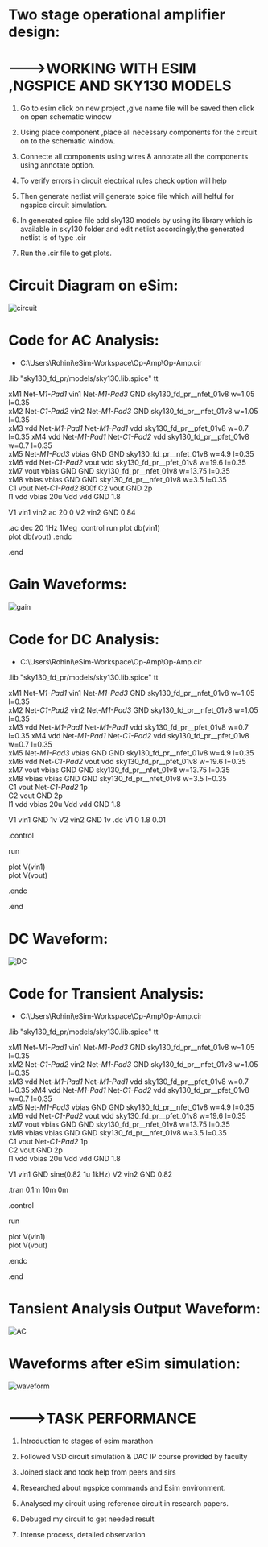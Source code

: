 # Two stage operational amplifier design:

# --->WORKING WITH ESIM ,NGSPICE AND SKY130 MODELS

1. Go to esim click on new project ,give name file will be saved then click on open schematic window

2. Using place component ,place all necessary components for the circuit on to the schematic window.

3. Connecte all components using wires & annotate all the components using annotate option.

4. To verify errors in circuit electrical rules check option will help

5. Then generate netlist will generate spice file which will helful for ngspice circuit simulation.

6. In generated spice file add sky130 models by using its library which is available in sky130 folder and edit netlist accordingly,the generated netlist is of type .cir

7. Run the .cir file to get plots. 


# Circuit Diagram on eSim:
![circuit](https://user-images.githubusercontent.com/86840635/126867285-ff1e1ed9-6a95-44b9-a4b7-df7b59e1f46c.PNG)

# Code for AC Analysis:

* C:\Users\Rohini\eSim-Workspace\Op-Amp\Op-Amp.cir

.lib "sky130_fd_pr/models/sky130.lib.spice" tt

xM1  Net-_M1-Pad1_ vin1 Net-_M1-Pad3_ GND sky130_fd_pr__nfet_01v8 w=1.05 l=0.35		
xM2  Net-_C1-Pad2_ vin2 Net-_M1-Pad3_ GND sky130_fd_pr__nfet_01v8 w=1.05 l=0.35		
xM3  vdd Net-_M1-Pad1_ Net-_M1-Pad1_ vdd sky130_fd_pr__pfet_01v8 w=0.7 l=0.35
xM4  vdd Net-_M1-Pad1_ Net-_C1-Pad2_ vdd sky130_fd_pr__pfet_01v8 w=0.7 l=0.35		
xM5  Net-_M1-Pad3_ vbias GND GND sky130_fd_pr__nfet_01v8 w=4.9 l=0.35
xM6  vdd Net-_C1-Pad2_ vout vdd sky130_fd_pr__pfet_01v8 w=19.6 l=0.35
xM7  vout vbias GND GND sky130_fd_pr__nfet_01v8 w=13.75 l=0.35		
xM8  vbias vbias GND GND sky130_fd_pr__nfet_01v8 w=3.5 l=0.35	
C1  vout Net-_C1-Pad2_ 800f	
C2  vout GND 2p		
I1 vdd vbias 20u
Vdd vdd  GND 1.8

V1 vin1 vin2 ac 20 0
V2 vin2 GND 0.84

.ac dec 20 1Hz 1Meg
.control
run
plot  db(vin1)  
plot db(vout)
.endc

.end

# Gain Waveforms:

![gain](https://user-images.githubusercontent.com/86840635/126867328-99e768b8-e25d-45d1-ad4b-d419bc712b85.PNG)




# Code for DC Analysis:

* C:\Users\Rohini\eSim-Workspace\Op-Amp\Op-Amp.cir

.lib "sky130_fd_pr/models/sky130.lib.spice" tt
		
xM1  Net-_M1-Pad1_ vin1 Net-_M1-Pad3_ GND sky130_fd_pr__nfet_01v8 w=1.05 l=0.35		
xM2  Net-_C1-Pad2_ vin2 Net-_M1-Pad3_ GND sky130_fd_pr__nfet_01v8 w=1.05 l=0.35		
xM3  vdd Net-_M1-Pad1_ Net-_M1-Pad1_ vdd sky130_fd_pr__pfet_01v8 w=0.7 l=0.35
xM4  vdd Net-_M1-Pad1_ Net-_C1-Pad2_ vdd sky130_fd_pr__pfet_01v8 w=0.7 l=0.35		
xM5  Net-_M1-Pad3_ vbias GND GND sky130_fd_pr__nfet_01v8 w=4.9 l=0.35
xM6  vdd Net-_C1-Pad2_ vout vdd sky130_fd_pr__pfet_01v8 w=19.6 l=0.35
xM7  vout vbias GND GND sky130_fd_pr__nfet_01v8 w=13.75 l=0.35		
xM8  vbias vbias GND GND sky130_fd_pr__nfet_01v8 w=3.5 l=0.35	
C1  vout Net-_C1-Pad2_ 1p	
C2  vout GND 2p		
I1 vdd vbias 20u
Vdd vdd  GND 1.8

V1 vin1 GND 1v
V2 vin2 GND 1v
.dc V1 0 1.8 0.01

.control

run

plot V(vin1)  
plot V(vout)

.endc

.end
		
# DC Waveform:

![DC](https://user-images.githubusercontent.com/86840635/126867326-b484fd2f-b8f3-4573-b2b0-cd78f5bc590e.PNG)

# Code for Transient Analysis:

* C:\Users\Rohini\eSim-Workspace\Op-Amp\Op-Amp.cir

.lib "sky130_fd_pr/models/sky130.lib.spice" tt
		
xM1  Net-_M1-Pad1_ vin1 Net-_M1-Pad3_ GND sky130_fd_pr__nfet_01v8 w=1.05 l=0.35		
xM2  Net-_C1-Pad2_ vin2 Net-_M1-Pad3_ GND sky130_fd_pr__nfet_01v8 w=1.05 l=0.35		
xM3  vdd Net-_M1-Pad1_ Net-_M1-Pad1_ vdd sky130_fd_pr__pfet_01v8 w=0.7 l=0.35
xM4  vdd Net-_M1-Pad1_ Net-_C1-Pad2_ vdd sky130_fd_pr__pfet_01v8 w=0.7 l=0.35		
xM5  Net-_M1-Pad3_ vbias GND GND sky130_fd_pr__nfet_01v8 w=4.9 l=0.35
xM6  vdd Net-_C1-Pad2_ vout vdd sky130_fd_pr__pfet_01v8 w=19.6 l=0.35
xM7  vout vbias GND GND sky130_fd_pr__nfet_01v8 w=13.75 l=0.35		
xM8  vbias vbias GND GND sky130_fd_pr__nfet_01v8 w=3.5 l=0.35	
C1  vout Net-_C1-Pad2_ 1p	
C2  vout GND 2p		
I1 vdd vbias 20u
Vdd vdd  GND 1.8
		
V1 vin1 GND sine(0.82 1u 1kHz)
V2 vin2 GND 0.82

.tran 0.1m 10m 0m

.control

run

plot V(vin1)  
plot V(vout)

.endc

.end

# Tansient Analysis Output Waveform:

![AC](https://user-images.githubusercontent.com/86840635/126867320-0cbe0acf-5446-41d0-a640-1f2c82c5ad53.PNG)



# Waveforms after eSim simulation: 
![waveform](https://user-images.githubusercontent.com/86840635/126867256-44016f22-434f-4332-a311-b2edda9e04db.jpeg)


# --->TASK PERFORMANCE

1. Introduction to stages of esim marathon 

2. Followed VSD circuit simulation & DAC IP course provided by faculty

3. Joined slack and took help from peers and sirs

4. Researched about ngspice commands and Esim environment.

5. Analysed my circuit using reference circuit in research papers.

6. Debuged my circuit to get needed result

7. Intense process, detailed observation











